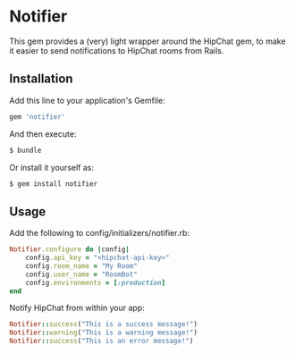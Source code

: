# Notifier

This gem provides a (very) light wrapper around the HipChat gem, to make it easier to send notifications to HipChat rooms from Rails.

## Installation

Add this line to your application's Gemfile:

```ruby
gem 'notifier'
```

And then execute:

```bash
$ bundle
```

Or install it yourself as:

```bash
$ gem install notifier
```

## Usage

Add the following to config/initializers/notifier.rb:

```ruby
Notifier.configure do |config|
    config.api_key = "<hipchat-api-key>"
    config.room_name = "My Room"
    config.user_name = "RoomBot"
    config.environments = [:production]
end
```

Notify HipChat from within your app:

```ruby
Notifier::success("This is a success message!")
Notifier::warning("This is a warning message!")
Notifier::success("This is an error message!")
```
